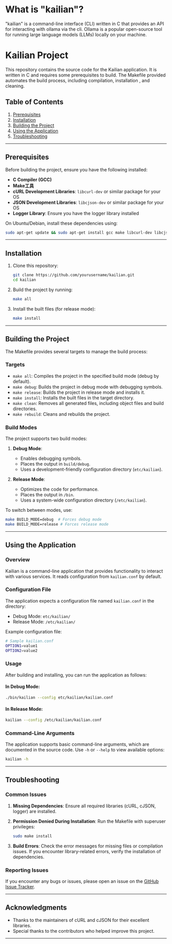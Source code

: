 # What is "kailian"?

"kailian" is a command-line interface (CLI) written in C that provides an API for interacting with ollama via the cli. Ollama is a popular open-source tool for running large language models (LLMs) locally on your machine. 



# Kailian Project

This repository contains the source code for the Kailian application. It is written in C and requires some prerequisites to build. The Makefile provided automates the build process, including compilation, installation
, and cleaning.

## Table of Contents
1. [Prerequisites](#prerequisites)
2. [Installation](#installation)
3. [Building the Project](#building-the-project)
4. [Using the Application](#using-the-application)
5. [Troubleshooting](#troubleshooting)

---

## Prerequisites

Before building the project, ensure you have the following installed:

- **C Compiler (GCC)**
- **Make工具**
- **cURL Development Libraries**: `libcurl-dev` or similar package for your OS
- **JSON Development Libraries**: `libcjson-dev` or similar package for your OS
- **Logger Library**: Ensure you have the logger library installed

On Ubuntu/Debian, install these dependencies using:

```bash
sudo apt-get update && sudo apt-get install gcc make libcurl-dev libcjson-dev
```

---

## Installation

1. Clone this repository:
   ```bash
   git clone https://github.com/yourusername/kailian.git
   cd kailian
   ```

2. Build the project by running:
   ```bash
   make all
   ```

3. Install the built files (for release mode):
   ```bash
   make install
   ```

---

## Building the Project

The Makefile provides several targets to manage the build process:

### Targets

- `make all`: Compiles the project in the specified build mode (debug by default).
- `make debug`: Builds the project in debug mode with debugging symbols.
- `make release`: Builds the project in release mode and installs it.
- `make install`: Installs the built files in the target directory.
- `make clean`: Removes all generated files, including object files and build directories.
- `make rebuild`: Cleans and rebuilds the project.

### Build Modes

The project supports two build modes:

1. **Debug Mode**:
   - Enables debugging symbols.
   - Places the output in `build/debug`.
   - Uses a development-friendly configuration directory (`etc/kailian`).

2. **Release Mode**:
   - Optimizes the code for performance.
   - Places the output in `/bin`.
   - Uses a system-wide configuration directory (`/etc/kailian`).

To switch between modes, use:

```bash
make BUILD_MODE=debug  # Forces debug mode
make BUILD_MODE=release # Forces release mode
```

---

## Using the Application

### Overview

Kailian is a command-line application that provides functionality to interact with various services. It reads configuration from `kailian.conf` by default.

### Configuration File

The application expects a configuration file named `kailian.conf` in the directory:

- Debug Mode: `etc/kailian/`
- Release Mode: `/etc/kailian/`

Example configuration file:

```bash
# Sample kailian.conf
OPTION1=value1
OPTION2=value2
```

### Usage

After building and installing, you can run the application as follows:

#### In Debug Mode:
```bash
./bin/kailian --config etc/kailian/kailian.conf
```

#### In Release Mode:
```bash
kailian --config /etc/kailian/kailian.conf
```

### Command-Line Arguments

The application supports basic command-line arguments, which are documented in the source code. Use `-h` or `--help` to view available options:

```bash
kailian -h
```

---

## Troubleshooting

### Common Issues

1. **Missing Dependencies**:
   Ensure all required libraries (cURL, cJSON, logger) are installed.

2. **Permission Denied During Installation**:
   Run the Makefile with superuser privileges:
   ```bash
   sudo make install
   ```

3. **Build Errors**:
   Check the error messages for missing files or compilation issues.
   If you encounter library-related errors, verify the installation of dependencies.

### Reporting Issues

If you encounter any bugs or issues, please open an issue on the [GitHub Issue Tracker](https://github.com/yourusername/kailian/issues).

---

## Acknowledgments

- Thanks to the maintainers of cURL and cJSON for their excellent libraries.
- Special thanks to the contributors who helped improve this project.

--- 

